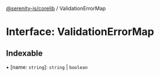 [@serenity-is/corelib](../README.md) / ValidationErrorMap

# Interface: ValidationErrorMap

## Indexable

▪ [name: `string`]: `string` \| `boolean`
